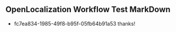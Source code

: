 ## OpenLocalization Workflow Test MarkDown
* fc7ea834-1985-49f8-b95f-05fb64b91a53 thanks!

<!--HONumber=Aug16_HO4-->


